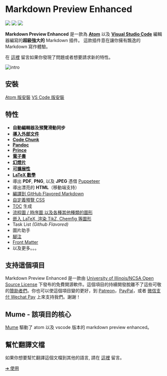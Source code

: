 # Markdown Preview Enhanced

[![](https://img.shields.io/github/tag/shd101wyy/markdown-preview-enhanced.svg)](https://github.com/shd101wyy/markdown-preview-enhanced/releases) ![](https://img.shields.io/apm/dm/markdown-preview-enhanced.svg)  [![](https://img.shields.io/github/stars/shd101wyy/markdown-preview-enhanced.svg?style=social&label=Star)](https://github.com/shd101wyy/markdown-preview-enhanced)

**Markdown Preview Enhanced** 是一款為 [**Atom**](https://atom.io/packages/markdown-preview-enhanced) 以及 [**Visual Studio Code**](https://marketplace.visualstudio.com/items?itemName=shd101wyy.markdown-preview-enhanced) 編輯器編寫的**超級強大的** Markdown 插件。
這款插件意在讓你擁有飄逸的 Markdown 寫作體驗。

在 [這裡](https://github.com/shd101wyy/markdown-preview-enhanced/issues) 留言如果你發現了問題或者想要請求新的特性。

![intro](https://user-images.githubusercontent.com/1908863/28227953-eb6eefa4-68a1-11e7-8769-96ea83facf3b.png)

## 安裝
[Atom 版安裝](zh-tw/installation.md)
[VS Code 版安裝](zh-tw/vscode-installation.md)

## 特性

- **自動編輯器及預覽滑動同步**
- **[導入外部文件](zh-tw/file-imports.md)**
- **[Code Chunk](zh-tw/code-chunk.md)**
- **[Pandoc](zh-tw/pandoc.md)**
- **[Prince](zh-tw/prince.md)**
- **[電子書](zh-tw/ebook.md)**
- **[幻燈片](zh-tw/presentation.md)**
- **[可擴展性](zh-tw/extend-parser.md)**
- **[LaTeX 數學](zh-tw/math.md)**
- 導出 **PDF**, **PNG**, 以及 **JPEG** 憑借 [Puppeteer](zh-tw/puppeteer.md)
- 導出漂亮的 **HTML**（移動端支持）
- [編譯到 GitHub Flavored Markdown](zh-tw/markdown.md)
- [自定義預覽 CSS](zh-tw/customize-css.md)
- [TOC](zh-tw/toc.md) 生成
- [流程圖 / 時序圖 以及各種其他種類的圖形](zh-tw/diagrams.md)
- [嵌入 LaTeX, 渲染 TikZ, Chemfig 等圖形](zh-tw/code-chunk.md?id=latex)
- Task List *(Github Flavored)*
- 圖片助手
- [腳注](https://github.com/shd101wyy/markdown-preview-enhanced/issues/35)
- [Front Matter](https://github.com/shd101wyy/markdown-preview-enhanced/issues/100)
- 以及更多。。。

## 支持這個項目
Markdown Preview Enhanced 是一款由 [University of Illinois/NCSA Open Source License](LICENSE.md) 下發布的免費開源軟件。這個項目的持續開發脫離不了這些可敬的[贊助者們](backers.md)。你也可以使這個項目變的更好，到 [Patreon](https://www.patreon.com/shd101wyy)，[PayPal](https://shd101wyy.github.io/markdown-preview-enhanced/#/paypal)，或者 [微信支付 Wechat Pay](https://shd101wyy.github.io/markdown-preview-enhanced/#/wechat) 上來支持我們。謝謝！

## Mume - 該項目的核心
[Mume](https://github.com/shd101wyy/mume) 驅動了 atom 以及 vscode 版本的 markdown preview enhanced。

## 幫忙翻譯文檔
如果你想要幫忙翻譯這個文檔到其他的語言, 請在 [這裡](https://github.com/shd101wyy/markdown-preview-enhanced/issues) 留言。

[➔ 使用](zh-tw/usages.md)
